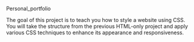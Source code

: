 Personal_portfolio

The goal of this project is to teach you how to style a website using CSS. You will take the structure from the previous HTML-only project and apply various CSS techniques to enhance its appearance and responsiveness.


